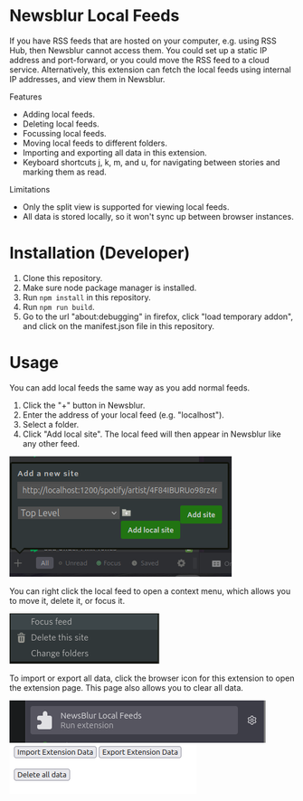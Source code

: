 # Newsblur Local Feeds

If you have RSS feeds that are hosted on your computer, e.g. using RSS Hub, then Newsblur cannot access them. You could set up a static IP address and port-forward, or you could move the RSS feed to a cloud service. Alternatively, this extension can fetch the local feeds using internal IP addresses, and view them in Newsblur.

Features
- Adding local feeds.
- Deleting local feeds.
- Focussing local feeds.
- Moving local feeds to different folders.
- Importing and exporting all data in this extension.
- Keyboard shortcuts j, k, m, and u, for navigating between stories and marking them as read.

Limitations
- Only the split view is supported for viewing local feeds. 
- All data is stored locally, so it won't sync up between browser instances.

#  Installation (Developer)

1. Clone this repository.
2. Make sure node package manager is installed.
3. Run `npm install` in this repository.
4. Run `npm run build`.
5. Go to the url "about:debugging" in firefox, click "load temporary addon", and click on the manifest.json file in this repository.

# Usage

You can add local feeds the same way as you add normal feeds.
1. Click the "+" button in Newsblur.
2. Enter the address of your local feed (e.g. "localhost").
3. Select a folder.
4. Click "Add local site". The local feed will then appear in Newsblur like any other feed.

![Adding a local feed.](readme_images/add_feed.png)

You can right click the local feed to open a context menu, which allows you to move it, delete it, or focus it.

![Local feed context menu.](readme_images/context_menu.png)

To import or export all data, click the browser icon for this extension to open the extension page. This page also allows you to clear all data.

![Extension icon.](readme_images/extension_icon.png)
![Extension page.](readme_images/extension_page.png)